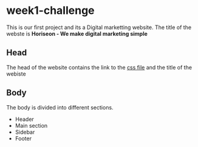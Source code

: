 # week1-challenge

This is our first project and its a Digital marketting website.
The title of the webste is <b>Horiseon - We make digital marketing simple</b>

<h2>Head</h2>
The head of the website contains the link to the <a href="https://github.com/awaisav/week1-challenge/blob/main/assets/css/style.css" target="_blank">css file</a>
and the title of the webiste

<h2>Body</h2>
The body is divided into different sections.
<ul>
<li>Header</li>
<li>Main section</li>
<li>Sidebar</li>
<li>Footer</li>
</ul>
